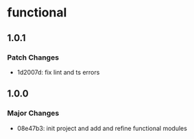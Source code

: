 # functional

## 1.0.1

### Patch Changes

- 1d2007d: fix lint and ts errors

## 1.0.0

### Major Changes

- 08e47b3: init project and add and refine functional modules
